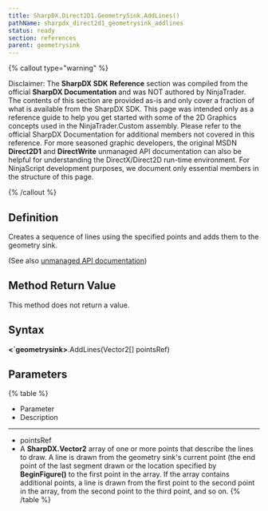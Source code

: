 ```yaml
---
title: SharpDX.Direct2D1.GeometrySink.AddLines()
pathName: sharpdx_direct2d1_geometrysink_addlines
status: ready
section: references
parent: geometrysink
---
```


{% callout type="warning" %}

Disclaimer: The **SharpDX SDK Reference** section was compiled from the official **SharpDX Documentation** and was NOT authored by NinjaTrader. The contents of this section are provided as-is and only cover a fraction of what is available from the SharpDX SDK. This page was intended only as a reference guide to help you get started with some of the 2D Graphics concepts used in the NinjaTrader.Custom assembly. Please refer to the official SharpDX Documentation for additional members not covered in this reference. For more seasoned graphic developers, the original MSDN **Direct2D1** and **DirectWrite** unmanaged API documentation can also be helpful for understanding the DirectX/Direct2D run-time environment. For NinjaScript development purposes, we document only essential members in the structure of this page.

{% /callout %}

## Definition

Creates a sequence of lines using the specified points and adds them to the geometry sink.

(See also [unmanaged API documentation](https://msdn.microsoft.com/en-us/library/dd316925.aspx))

## Method Return Value

This method does not return a value.

## Syntax

**<`geometrysink>**.AddLines(Vector2[] pointsRef)

## Parameters

{% table %}

* Parameter
* Description

---

* pointsRef
* A **SharpDX.Vector2** array of one or more points that describe the lines to draw. A line is drawn from the geometry sink's current point (the end point of the last segment drawn or the location specified by **BeginFigure()** to the first point in the array. If the array contains additional points, a line is drawn from the first point to the second point in the array, from the second point to the third point, and so on.
{% /table %}
